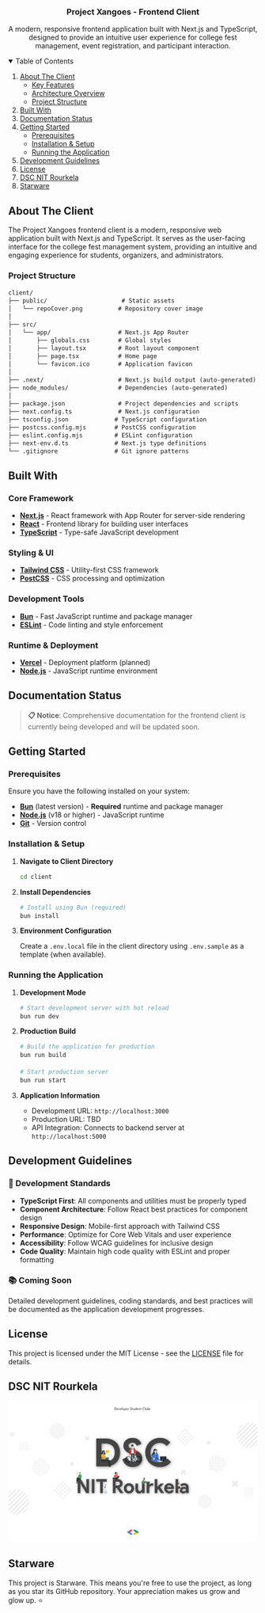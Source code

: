 <p align="center">
  <a href="#">
    <!-- <img src="public/client-logo.png" alt="Logo" width="800"> -->
  </a>

  <h3 align="center">Project Xangoes - Frontend Client</h3>

  <p align="center">
    A modern, responsive frontend application built with Next.js and TypeScript, designed to provide an intuitive user experience for college fest management, event registration, and participant interaction.
  </p>
</p>

<!-- TABLE OF CONTENTS -->
<details open="open">
  <summary>Table of Contents</summary>
  <ol>
    <li>
      <a href="#about-the-client">About The Client</a>
      <ul>
        <li><a href="#key-features">Key Features</a></li>
        <li><a href="#architecture-overview">Architecture Overview</a></li>
        <li><a href="#project-structure">Project Structure</a></li>
      </ul>
    </li>
    <li><a href="#built-with">Built With</a></li>
    <li><a href="#documentation-status">Documentation Status</a></li>
    <li>
      <a href="#getting-started">Getting Started</a>
      <ul>
        <li><a href="#prerequisites">Prerequisites</a></li>
        <li><a href="#installation--setup">Installation & Setup</a></li>
        <li><a href="#running-the-application">Running the Application</a></li>
      </ul>
    </li>
    <li><a href="#development-guidelines">Development Guidelines</a></li>
    <li><a href="#license">License</a></li>
    <li><a href="#dsc-nit-rourkela">DSC NIT Rourkela</a></li>
    <li><a href="#starware">Starware</a></li>
  </ol>
</details>

## About The Client

The Project Xangoes frontend client is a modern, responsive web application built with Next.js and TypeScript. It serves as the user-facing interface for the college fest management system, providing an intuitive and engaging experience for students, organizers, and administrators.

### Project Structure

```
client/
├── public/                     # Static assets
│   └── repoCover.png          # Repository cover image
│
├── src/
│   └── app/                   # Next.js App Router
│       ├── globals.css        # Global styles
│       ├── layout.tsx         # Root layout component
│       ├── page.tsx           # Home page
│       └── favicon.ico        # Application favicon
│
├── .next/                     # Next.js build output (auto-generated)
├── node_modules/              # Dependencies (auto-generated)
│
├── package.json               # Project dependencies and scripts
├── next.config.ts             # Next.js configuration
├── tsconfig.json             # TypeScript configuration
├── postcss.config.mjs        # PostCSS configuration
├── eslint.config.mjs         # ESLint configuration
├── next-env.d.ts             # Next.js type definitions
└── .gitignore                # Git ignore patterns
```

## Built With

### Core Framework

-   **[Next.js](https://nextjs.org/)** - React framework with App Router for server-side rendering
-   **[React](https://reactjs.org/)** - Frontend library for building user interfaces
-   **[TypeScript](https://www.typescriptlang.org/)** - Type-safe JavaScript development

### Styling & UI

-   **[Tailwind CSS](https://tailwindcss.com/)** - Utility-first CSS framework
-   **[PostCSS](https://postcss.org/)** - CSS processing and optimization

### Development Tools

-   **[Bun](https://bun.sh/)** - Fast JavaScript runtime and package manager
-   **[ESLint](https://eslint.org/)** - Code linting and style enforcement

### Runtime & Deployment

-   **[Vercel](https://vercel.com/)** - Deployment platform (planned)
-   **[Node.js](https://nodejs.org/)** - JavaScript runtime environment

## Documentation Status

> **📋 Notice**: Comprehensive documentation for the frontend client is currently being developed and will be updated soon.

## Getting Started

### Prerequisites

Ensure you have the following installed on your system:

-   **[Bun](https://bun.sh/)** (latest version) - **Required** runtime and package manager
-   **[Node.js](https://nodejs.org/)** (v18 or higher) - JavaScript runtime
-   **[Git](https://git-scm.com/)** - Version control

### Installation & Setup

1. **Navigate to Client Directory**

    ```bash
    cd client
    ```

2. **Install Dependencies**

    ```bash
    # Install using Bun (required)
    bun install
    ```

3. **Environment Configuration**

    Create a `.env.local` file in the client directory using `.env.sample` as a template (when available).

### Running the Application

1. **Development Mode**

    ```bash
    # Start development server with hot reload
    bun run dev
    ```

2. **Production Build**

    ```bash
    # Build the application for production
    bun run build

    # Start production server
    bun run start
    ```

3. **Application Information**
    - Development URL: `http://localhost:3000`
    - Production URL: TBD
    - API Integration: Connects to backend server at `http://localhost:5000`

## Development Guidelines

### 🎯 Development Standards

-   **TypeScript First**: All components and utilities must be properly typed
-   **Component Architecture**: Follow React best practices for component design
-   **Responsive Design**: Mobile-first approach with Tailwind CSS
-   **Performance**: Optimize for Core Web Vitals and user experience
-   **Accessibility**: Follow WCAG guidelines for inclusive design
-   **Code Quality**: Maintain high code quality with ESLint and proper formatting

### 📚 Coming Soon

Detailed development guidelines, coding standards, and best practices will be documented as the application development progresses.

## License

This project is licensed under the MIT License - see the [LICENSE](../LICENSE) file for details.

## DSC NIT Rourkela

[![DSC NIT Rourkela][dsc-nitrourkela]](https://dscnitrourkela.org)

## Starware

This project is Starware.
This means you're free to use the project, as long as you star its GitHub repository.
Your appreciation makes us grow and glow up. ⭐

[dsc-nitrourkela]: ./public/repoCover.png
